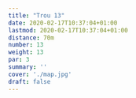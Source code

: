 ```yaml
---
title: "Trou 13"
date: 2020-02-17T10:37:04+01:00
lastmod: 2020-02-17T10:37:04+01:00
distance: 70m
number: 13
weight: 13
par: 3
summary: ''
cover: './map.jpg'
draft: false
---
```



